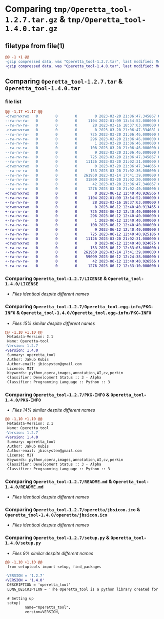 # Comparing `tmp/Operetta_tool-1.2.7.tar.gz` & `tmp/Operetta_tool-1.4.0.tar.gz`

## filetype from file(1)

```diff
@@ -1 +1 @@
-gzip compressed data, was "Operetta_tool-1.2.7.tar", last modified: Mon Mar 20 21:06:47 2023, max compression
+gzip compressed data, was "Operetta_tool-1.4.0.tar", last modified: Mon Jun 12 12:40:40 2023, max compression
```

## Comparing `Operetta_tool-1.2.7.tar` & `Operetta_tool-1.4.0.tar`

### file list

```diff
@@ -1,17 +1,17 @@
-drwxrwxrwx   0        0        0        0 2023-03-20 21:06:47.345867 Operetta_tool-1.2.7/
--rw-rw-rw-   0        0        0     1104 2022-01-09 13:54:52.000000 Operetta_tool-1.2.7/LICENSE
--rw-rw-rw-   0        0        0       28 2023-03-16 18:37:03.000000 Operetta_tool-1.2.7/MANIFEST.in
-drwxrwxrwx   0        0        0        0 2023-03-20 21:06:47.334081 Operetta_tool-1.2.7/Operetta_tool.egg-info/
--rw-rw-rw-   0        0        0      725 2023-03-20 21:06:46.000000 Operetta_tool-1.2.7/Operetta_tool.egg-info/PKG-INFO
--rw-rw-rw-   0        0        0      296 2023-03-20 21:06:46.000000 Operetta_tool-1.2.7/Operetta_tool.egg-info/SOURCES.txt
--rw-rw-rw-   0        0        0        1 2023-03-20 21:06:46.000000 Operetta_tool-1.2.7/Operetta_tool.egg-info/dependency_links.txt
--rw-rw-rw-   0        0        0      108 2023-03-20 21:06:46.000000 Operetta_tool-1.2.7/Operetta_tool.egg-info/requires.txt
--rw-rw-rw-   0        0        0        9 2023-03-20 21:06:46.000000 Operetta_tool-1.2.7/Operetta_tool.egg-info/top_level.txt
--rw-rw-rw-   0        0        0      725 2023-03-20 21:06:47.345867 Operetta_tool-1.2.7/PKG-INFO
--rw-rw-rw-   0        0        0    11126 2023-03-20 21:02:31.000000 Operetta_tool-1.2.7/README.md
-drwxrwxrwx   0        0        0        0 2023-03-20 21:06:47.344866 Operetta_tool-1.2.7/operetta/
--rw-rw-rw-   0        0        0      153 2023-03-20 21:02:36.000000 Operetta_tool-1.2.7/operetta/__init__.py
--rw-rw-rw-   0        0        0   261950 2023-03-14 17:41:39.000000 Operetta_tool-1.2.7/operetta/jbsicon.ico
--rw-rw-rw-   0        0        0    31809 2023-03-20 21:02:20.000000 Operetta_tool-1.2.7/operetta/operetta_annotation.py
--rw-rw-rw-   0        0        0       42 2023-03-20 21:06:47.346867 Operetta_tool-1.2.7/setup.cfg
--rw-rw-rw-   0        0        0     1276 2023-03-20 21:02:40.000000 Operetta_tool-1.2.7/setup.py
+drwxrwxrwx   0        0        0        0 2023-06-12 12:40:40.926566 Operetta_tool-1.4.0/
+-rw-rw-rw-   0        0        0     1104 2022-01-09 13:54:52.000000 Operetta_tool-1.4.0/LICENSE
+-rw-rw-rw-   0        0        0       28 2023-03-16 18:37:03.000000 Operetta_tool-1.4.0/MANIFEST.in
+drwxrwxrwx   0        0        0        0 2023-06-12 12:40:40.913465 Operetta_tool-1.4.0/Operetta_tool.egg-info/
+-rw-rw-rw-   0        0        0      725 2023-06-12 12:40:40.000000 Operetta_tool-1.4.0/Operetta_tool.egg-info/PKG-INFO
+-rw-rw-rw-   0        0        0      296 2023-06-12 12:40:40.000000 Operetta_tool-1.4.0/Operetta_tool.egg-info/SOURCES.txt
+-rw-rw-rw-   0        0        0        1 2023-06-12 12:40:40.000000 Operetta_tool-1.4.0/Operetta_tool.egg-info/dependency_links.txt
+-rw-rw-rw-   0        0        0      108 2023-06-12 12:40:40.000000 Operetta_tool-1.4.0/Operetta_tool.egg-info/requires.txt
+-rw-rw-rw-   0        0        0        9 2023-06-12 12:40:40.000000 Operetta_tool-1.4.0/Operetta_tool.egg-info/top_level.txt
+-rw-rw-rw-   0        0        0      725 2023-06-12 12:40:40.925186 Operetta_tool-1.4.0/PKG-INFO
+-rw-rw-rw-   0        0        0    11126 2023-03-20 21:02:31.000000 Operetta_tool-1.4.0/README.md
+drwxrwxrwx   0        0        0        0 2023-06-12 12:40:40.924075 Operetta_tool-1.4.0/operetta/
+-rw-rw-rw-   0        0        0      153 2023-06-12 12:33:03.000000 Operetta_tool-1.4.0/operetta/__init__.py
+-rw-rw-rw-   0        0        0   261950 2023-03-14 17:41:39.000000 Operetta_tool-1.4.0/operetta/jbsicon.ico
+-rw-rw-rw-   0        0        0    59099 2023-06-12 12:24:38.000000 Operetta_tool-1.4.0/operetta/operetta_annotation.py
+-rw-rw-rw-   0        0        0       42 2023-06-12 12:40:40.926566 Operetta_tool-1.4.0/setup.cfg
+-rw-rw-rw-   0        0        0     1276 2023-06-12 12:33:10.000000 Operetta_tool-1.4.0/setup.py
```

### Comparing `Operetta_tool-1.2.7/LICENSE` & `Operetta_tool-1.4.0/LICENSE`

 * *Files identical despite different names*

### Comparing `Operetta_tool-1.2.7/Operetta_tool.egg-info/PKG-INFO` & `Operetta_tool-1.4.0/Operetta_tool.egg-info/PKG-INFO`

 * *Files 15% similar despite different names*

```diff
@@ -1,10 +1,10 @@
 Metadata-Version: 2.1
 Name: Operetta-tool
-Version: 1.2.7
+Version: 1.4.0
 Summary: operetta_tool
 Author: Jakub Kubis
 Author-email: jbiosystem@gmail.com
 License: MIT
 Keywords: python,opera,images,annotation,AI,cv,perkin
 Classifier: Development Status :: 3 - Alpha
 Classifier: Programming Language :: Python :: 3
```

### Comparing `Operetta_tool-1.2.7/PKG-INFO` & `Operetta_tool-1.4.0/PKG-INFO`

 * *Files 14% similar despite different names*

```diff
@@ -1,10 +1,10 @@
 Metadata-Version: 2.1
 Name: Operetta_tool
-Version: 1.2.7
+Version: 1.4.0
 Summary: operetta_tool
 Author: Jakub Kubis
 Author-email: jbiosystem@gmail.com
 License: MIT
 Keywords: python,opera,images,annotation,AI,cv,perkin
 Classifier: Development Status :: 3 - Alpha
 Classifier: Programming Language :: Python :: 3
```

### Comparing `Operetta_tool-1.2.7/README.md` & `Operetta_tool-1.4.0/README.md`

 * *Files identical despite different names*

### Comparing `Operetta_tool-1.2.7/operetta/jbsicon.ico` & `Operetta_tool-1.4.0/operetta/jbsicon.ico`

 * *Files identical despite different names*

### Comparing `Operetta_tool-1.2.7/setup.py` & `Operetta_tool-1.4.0/setup.py`

 * *Files 9% similar despite different names*

```diff
@@ -1,10 +1,10 @@
 from setuptools import setup, find_packages
 
-VERSION = '1.2.7' 
+VERSION = '1.4.0' 
 DESCRIPTION = 'operetta_tool'
 LONG_DESCRIPTION = 'The Operetta_tool is a python library created for handling and annotation images from the Opera Phenix platform used for ML / AI applications. Instructions for use on github [https://github.com/jkubis96/Operetta_tool] '
 
 # Setting up
 setup(
         name="Operetta_tool", 
         version=VERSION,
```

